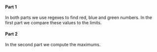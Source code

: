 #### Part 1

In both parts we use regexes to find red, blue and green numbers. In the first part we compare these values to the limits.

#### Part 2

In the second part we compute the maximums.
